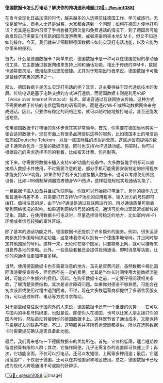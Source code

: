 **德国数据卡怎么打电话？解决你的跨境通讯难题[[TG💪+ @esim1088](https://t.me/s/esim1088)]**

在当今全球化日益加深的时代，越来越多的人选择前往德国工作、学习或旅行。无论是留学生、商务人士还是游客，大家都会遇到一个问题：如何在德国方便地打电话？尤其是在国内习惯了手机套餐无限流量和免费通话的情况下，到了德国后可能会发现自己需要支付高昂的国际漫游费用，或者需要购买本地SIM卡，但又不知道如何操作。今天，我们就来详细聊聊德国数据卡如何实现打电话功能，以及它能为你带来的便利。

首先，什么是德国数据卡？简单来说，德国数据卡是一种可以在德国使用的移动通信工具，它主要通过数据网络来支持上网和通话功能。相比于传统的SIM卡，数据卡通常更灵活，使用起来也更加便捷。尤其对于短期出行者来说，德国数据卡可能是最经济实惠的选择之一。

那么，德国数据卡是怎么实现打电话的呢？其实，这主要得益于现代通信技术的发展。传统电话是基于电路交换的方式进行通信，而德国数据卡则是利用VoIP（Voice over Internet Protocol）技术，即语音通过互联网协议传输。这种方式不需要依赖于传统的电信运营商的语音网络，而是通过Wi-Fi或移动数据网络来完成通话。因此，只要你有稳定的网络连接，就可以随时随地拨打电话，甚至还能发送短信。

使用德国数据卡打电话的具体步骤其实非常简单。首先，你需要在德国当地购买一张合适的数据卡。现在市面上有很多品牌提供这样的服务，比如德国本土的电信运营商如Deutsche Telekom，以及一些国际性的虚拟运营商。这些运营商提供的数据卡通常会包含一定量的数据流量，同时也支持VoIP通话功能。购买时，你可以根据自己的需求选择不同的套餐，比如按天计费、包月制等。

接下来，你需要将数据卡插入支持VoIP功能的设备中。大多数智能手机都可以直接插入数据卡并使用，不过需要注意的是，部分手机可能需要安装特定的应用程序才能支持VoIP功能。如果你的手机不支持直接插入数据卡，也可以考虑使用外接设备，比如USB调制解调器或者随身WiFi热点，这样就能轻松实现通话功能了。

一旦数据卡插入设备并且成功联网后，你就可以开始拨打电话了。具体的操作方式和普通手机差不多，只需要打开支持VoIP功能的应用程序，输入对方的号码即可拨打。值得注意的是，由于VoIP通话是通过互联网进行的，所以通话质量可能会受到网络状况的影响。如果遇到网络信号弱的情况，通话可能会出现延迟或断线的现象。因此，在使用数据卡打电话时，尽量选择信号稳定的地方，比如室内Wi-Fi环境或者信号较强的室外区域。

除了基本的通话功能之外，德国数据卡还提供了许多额外的服务。例如，很多运营商都支持多国号码绑定功能，这意味着你可以拥有一个德国本地号码，并且同时绑定其他国家的号码。这样一来，无论你在哪个国家，只要能够上网，就可以接听来自世界各地的来电。此外，一些高级套餐还会提供视频通话、即时消息等功能，让你的沟通体验更加丰富多样。

当然，使用德国数据卡也有需要注意的地方。首先是资费问题。虽然数据卡相比国际漫游要便宜得多，但仍然存在一定的费用。尤其是当你长时间使用大量数据流量时，可能会产生额外的费用。因此，在购买数据卡之前，一定要仔细阅读相关条款，了解清楚资费结构。其次是语言障碍问题。如果你对德语不够熟悉，可能会在初次设置或使用过程中遇到困难。不过，现在大多数运营商都提供了多语言客服支持，可以通过邮件、电话等方式寻求帮助。

对于那些经常往返于国内外的人来说，德国数据卡还有一个重要的优势——它可以与国内的手机号码绑定。也就是说，即使你人在德国，也可以让家人朋友拨打你的国内号码，然后自动转接到你的德国数据卡上。这样既节省了通话成本，又能保持与亲朋好友的联系不断。不过，这项服务并非所有运营商都提供，所以在选购数据卡时需要提前确认是否具备此功能。

最后，我们再来总结一下德国数据卡的优势所在。首先，它价格低廉，适合短期停留或预算有限的人群；其次，它操作简便，几乎无需复杂的设置即可快速上手；再次，它功能全面，不仅可以打电话，还可以发短信、上网等多种用途；最后，它适用范围广，不仅限于德国，还可以在其他国家和地区使用。总之，德国数据卡已经成为现代人跨境通讯不可或缺的好帮手。

[[TG💪+ @esim1088](https://t.me/s/esim1088) ![Image](https://i.postimg.cc/4NQfJmqS/Snipaste-2025-05-13-00-14-12.png)]